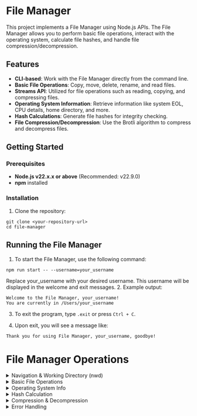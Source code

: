 # File Manager

This project implements a File Manager using Node.js APIs. The File Manager allows you to perform basic file operations, interact with the operating system, calculate file hashes, and handle file compression/decompression.

## Features

- **CLI-based**: Work with the File Manager directly from the command line.
- **Basic File Operations**: Copy, move, delete, rename, and read files.
- **Streams API**: Utilized for file operations such as reading, copying, and compressing files.
- **Operating System Information**: Retrieve information like system EOL, CPU details, home directory, and more.
- **Hash Calculations**: Generate file hashes for integrity checking.
- **File Compression/Decompression**: Use the Brotli algorithm to compress and decompress files.

## Getting Started

### Prerequisites

- **Node.js v22.x.x or above** (Recommended: v22.9.0)
- **npm** installed

### Installation

1. Clone the repository:

```
git clone <your-repository-url>
cd file-manager
```

## Running the File Manager

1. To start the File Manager, use the following command:
```
npm run start -- --username=your_username

```
Replace your_username with your desired username. This username will be displayed in the welcome and exit messages.
2. Example output:

```
Welcome to the File Manager, your_username!
You are currently in /Users/your_username

```
3. To exit the program, type `.exit` or press `Ctrl + C`.

4. Upon exit, you will see a message like:

```
Thank you for using File Manager, your_username, goodbye!

```

# File Manager Operations

<details>
<summary>Navigation & Working Directory (nwd)</summary>

### Go upper from current directory
**Command**: `up`
Moves one directory up (except when in the root directory).

### Change to dedicated folder
**Command**: `cd path_to_directory`
Changes the working directory to the specified path. The path can be relative or absolute.

### List all files and folders in the current directory
**Command**: `ls`
Prints the list of files and directories. The output is sorted with directories listed first, followed by files.

</details>

<details>
<summary>Basic File Operations</summary>

### Read a file's content
**Command**: `cat path_to_file`
Reads and prints the content of the specified file.

### Create a new file
**Command**: `add new_file_name`
Creates an empty file with the specified name.

### Rename a file
**Command**: `rn path_to_file new_filename`
Renames the specified file while keeping its content unchanged.

### Copy a file
**Command**: `cp path_to_file path_to_new_directory`
Copies the file to the specified directory using readable and writable streams.

### Move a file
**Command**: `mv path_to_file path_to_new_directory`
Moves the file to the new directory (same as copy, but deletes the original file).

### Delete a file
**Command**: `rm path_to_file`
Deletes the specified file.

</details>

<details>
<summary>Operating System Info</summary>

### Get system End-Of-Line (EOL)
**Command**: `os --EOL`
Prints the system's default EOL.

### Get CPU information
**Command**: `os --cpus`
Displays the number of CPUs, as well as each CPU's model and clock rate (in GHz).

### Get home directory
**Command**: `os --homedir`
Prints the user's home directory.

### Get current system user name
**Command**: `os --username`
Prints the current system's user name (not the username passed at the start).

### Get CPU architecture
**Command**: `os --architecture`
Prints the CPU architecture for which Node.js binary was compiled.

</details>

<details>
<summary>Hash Calculation</summary>

### Calculate hash for a file
**Command**: `hash path_to_file`
Computes and prints the hash for the specified file.

</details>

<details>
<summary>Compression & Decompression</summary>

### Compress a file
**Command**: `compress path_to_file path_to_destination`
Compresses the specified file using the Brotli algorithm and streams, saving the result in the destination.

### Decompress a file
**Command**: `decompress path_to_file path_to_destination`
Decompresses the previously compressed file using the Brotli algorithm, ensuring the result matches the original file.

</details>

<details>
<summary>Error Handling</summary>

- In case of invalid commands or missing/incorrect arguments, the File Manager will print `Invalid input` and wait for the next command.

- If an operation fails (e.g., trying to work on a non-existent file), the message `Operation failed` will be printed, and the user can enter another command.

</details>
